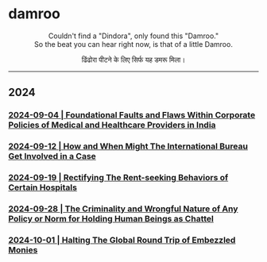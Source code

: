 # damroo

<div align="center">

<p>Couldn't find a "Dindora", only found this "Damroo." <br />
So the beat you can hear right now, is that of a little Damroo.</p>

<p>ढिंढोरा पीटने के लिए सिर्फ यह डमरू मिला।</p> 

</div>

---

## 2024

### [2024-09-04 | Foundational Faults and Flaws Within Corporate Policies of Medical and Healthcare Providers in India](https://github.com/my-realm/musings/blob/main/current-medical-industry.md) 

### [2024-09-12 | How and When Might The International Bureau Get Involved in a Case](https://github.com/callthis/fiction/blob/master/when_might_the_international_bureau_get_involved.md)

### [2024-09-19 | Rectifying The Rent-seeking Behaviors of Certain Hospitals](https://github.com/just-noticeable/damroo/blob/main/rectifying-the-rent-seeking-behaviors-of-certain-hospitals.md) 

### [2024-09-28 | The Criminality and Wrongful Nature of Any Policy or Norm for Holding Human Beings as Chattel](https://github.com/just-noticeable/damroo/blob/main/criminality_of_policies_for_holding_human_beings_as_chattel.md) 

### [2024-10-01 | Halting The Global Round Trip of Embezzled Monies](https://github.com/just-noticeable/damroo/blob/main/halting-the-global-round-trip-of-embezzled-monies.md) 

